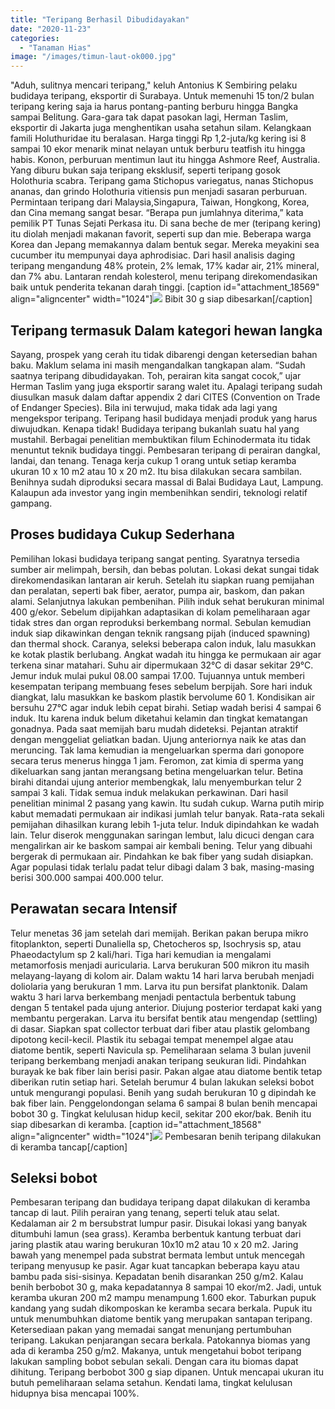 ```yaml
---
title: "Teripang Berhasil Dibudidayakan"
date: "2020-11-23"
categories: 
  - "Tanaman Hias"
image: "/images/timun-laut-ok000.jpg"
---
```


"Aduh, sulitnya mencari teripang," keluh Antonius K Sembiring pelaku budidaya teripang, eksportir di Surabaya. Untuk memenuhi 15 ton/2 bulan teripang kering saja ia harus pontang-panting berburu hingga Bangka sampai Belitung. Gara-gara tak dapat pasokan lagi, Herman Taslim, eksportir di Jakarta juga menghentikan usaha setahun silam. Kelangkaan famili Holuthuridae itu beralasan. Harga tinggi Rp 1,2-juta/kg kering isi 8 sampai 10 ekor menarik minat nelayan untuk berburu teatfish itu hingga habis. Konon, perburuan mentimun laut itu hingga Ashmore Reef, Australia. Yang diburu bukan saja teripang eksklusif, seperti teripang gosok Holothuria scabra. Teripang gama Stichopus variegatus, nanas Stichopus ananas, dan grindo Holothuria vitiensis pun menjadi sasaran perburuan. Permintaan teripang dari Malaysia,Singapura, Taiwan, Hongkong, Korea, dan Cina memang sangat besar. “Berapa pun jumlahnya diterima,” kata pemilik PT Tunas Sejati Perkasa itu. Di sana beche de mer (teripang kering) itu diolah menjadi makanan favorit, seperti sup dan mie. Beberapa warga Korea dan Jepang memakannya dalam bentuk segar. Mereka meyakini sea cucumber itu mempunyai daya aphrodisiac. Dari hasil analisis daging teripang mengandung 48% protein, 2% lemak, 17% kadar air, 21% mineral, dan 7% abu. Lantaran rendah kolesterol, menu teripang direkomendasikan baik untuk penderita tekanan darah tinggi. \[caption id="attachment\_18569" align="aligncenter" width="1024"\]![](/images/indukan-teripang-1024x576.jpg) Bibit 30 g siap dibesarkan\[/caption\]

## Teripang termasuk Dalam kategori hewan langka

Sayang, prospek yang cerah itu tidak dibarengi dengan ketersedian bahan baku. Maklum selama ini masih mengandalkan tangkapan alam. “Sudah saatnya teripang dibudidayakan. Toh, perairan kita sangat cocok,” ujar Herman Taslim yang juga eksportir sarang walet itu. Apalagi teripang sudah diusulkan masuk dalam daftar appendix 2 dari CITES (Convention on Trade of Endanger Species). Bila ini terwujud, maka tidak ada lagi yang mengekspor teripang. Teripang hasil budidaya menjadi produk yang harus diwujudkan. Kenapa tidak! Budidaya teripang bukanlah suatu hal yang mustahil. Berbagai penelitian membuktikan filum Echinodermata itu tidak menuntut teknik budidaya tinggi. Pembesaran teripang di perairan dangkal, landai, dan tenang. Tenaga kerja cukup 1 orang untuk setiap keramba ukuran 10 x 10 m2 atau 10 x 20 m2. Itu bisa dilakukan secara sambilan. Benihnya sudah diproduksi secara massal di Balai Budidaya Laut, Lampung. Kalaupun ada investor yang ingin membenihkan sendiri, teknologi relatif gampang.

## Proses budidaya Cukup Sederhana

Pemilihan lokasi budidaya teripang sangat penting. Syaratnya tersedia sumber air melimpah, bersih, dan bebas polutan. Lokasi dekat sungai tidak direkomendasikan lantaran air keruh. Setelah itu siapkan ruang pemijahan dan peralatan, seperti bak fiber, aerator, pumpa air, baskom, dan pakan alami. Selanjutnya lakukan pembenihan. Pilih induk sehat berukuran minimal 400 g/ekor. Sebelum dipijahkan adaptasikan di kolam pemeliharaan agar tidak stres dan organ reproduksi berkembang normal. Sebulan kemudian induk siap dikawinkan dengan teknik rangsang pijah (induced spawning) dan thermal shock. Caranya, seleksi beberapa calon induk, lalu masukkan ke kotak plastik berlubang. Angkat wadah itu hingga ke permukaan air agar terkena sinar matahari. Suhu air dipermukaan 32°C di dasar sekitar 29°C. Jemur induk mulai pukul 08.00 sampai 17.00. Tujuannya untuk memberi kesempatan teripang membuang feses sebelum berpijah. Sore hari induk diangkat, lalu masukkan ke baskom plastik bervolume 60 1. Kondisikan air bersuhu 27°C agar induk lebih cepat birahi. Setiap wadah berisi 4 sampai 6 induk. Itu karena induk belum diketahui kelamin dan tingkat kematangan gonadnya. Pada saat memijah baru mudah dideteksi. Pejantan atraktif dengan menggeliat geliatkan badan. Ujung anteriornya naik ke atas dan meruncing. Tak lama kemudian ia mengeluarkan sperma dari gonopore secara terus menerus hingga 1 jam. Feromon, zat kimia di sperma yang dikeluarkan sang jantan merangsang betina mengeluarkan telur. Betina birahi ditandai ujung anterior membengkak, lalu menyemburkan telur 2 sampai 3 kali. Tidak semua induk melakukan perkawinan. Dari hasil penelitian minimal 2 pasang yang kawin. Itu sudah cukup. Warna putih mirip kabut memadati permukaan air indikasi jumlah telur banyak. Rata-rata sekali pemijahan dihasilkan kurang lebih 1-juta telur. Induk dipindahkan ke wadah lain. Telur diserok menggunakan saringan lembut, lalu dicuci dengan cara mengalirkan air ke baskom sampai air kembali bening. Telur yang dibuahi bergerak di permukaan air. Pindahkan ke bak fiber yang sudah disiapkan. Agar populasi tidak terlalu padat telur dibagi dalam 3 bak, masing-masing berisi 300.000 sampai 400.000 telur.

## Perawatan secara Intensif

Telur menetas 36 jam setelah dari memijah. Berikan pakan berupa mikro fitoplankton, seperti Dunaliella sp, Chetocheros sp, Isochrysis sp, atau Phaeodactylum sp 2 kali/hari. Tiga hari kemudian ia mengalami metamorfosis menjadi auricularia. Larva berukuran 500 mikron itu masih melayang-layang di kolom air. Dalam waktu 14 hari larva berubah menjadi doliolaria yang berukuran 1 mm. Larva itu pun bersifat planktonik. Dalam waktu 3 hari larva berkembang menjadi pentactula berbentuk tabung dengan 5 tentakel pada ujung anterior. Diujung posterior terdapat kaki yang membantu pergerakan. Larva itu bersifat bentik atau mengendap (settling) di dasar. Siapkan spat collector terbuat dari fiber atau plastik gelombang dipotong kecil-kecil. Plastik itu sebagai tempat menempel algae atau diatome bentik, seperti Navicula sp. Pemeliharaan selama 3 bulan juvenil teripang berkembang menjadi anakan teripang seukuran lidi. Pindahkan burayak ke bak fiber lain berisi pasir. Pakan algae atau diatome bentik tetap diberikan rutin setiap hari. Setelah berumur 4 bulan lakukan seleksi bobot untuk mengurangi populasi. Benih yang sudah berukuran 10 g dipindah ke bak fiber lain. Penggelondongan selama 6 sampai 8 bulan benih mencapai bobot 30 g. Tingkat kelulusan hidup kecil, sekitar 200 ekor/bak. Benih itu siap dibesarkan di keramba. \[caption id="attachment\_18568" align="aligncenter" width="1024"\]![](/images/benih-teripang-1024x576.jpg) Pembesaran benih teripang dilakukan di keramba tancap\[/caption\]

## Seleksi bobot

Pembesaran teripang dan budidaya teripang dapat dilakukan di keramba tancap di laut. Pilih perairan yang tenang, seperti teluk atau selat. Kedalaman air 2 m bersubstrat lumpur pasir. Disukai lokasi yang banyak ditumbuhi lamun (sea grass). Keramba berbentuk kantung terbuat dari jaring plastik atau waring berukuran 10x10 m2 atau 10 x 20 m2. Jaring bawah yang menempel pada substrat bermata lembut untuk mencegah teripang menyusup ke pasir. Agar kuat tancapkan beberapa kayu atau bambu pada sisi-sisinya. Kepadatan benih disarankan 250 g/m2. Kalau benih berbobot 30 g, maka kepadatannya 8 sampai 10 ekor/m2. Jadi, untuk keramba ukuran 200 m2 mampu menampung 1.600 ekor. Taburkan pupuk kandang yang sudah dikomposkan ke keramba secara berkala. Pupuk itu untuk menumbuhkan diatome bentik yang merupakan santapan teripang. Ketersediaan pakan yang memadai sangat menunjang pertumbuhan teripang. Lakukan penjarangan secara berkala. Patokannya biomas yang ada di keramba 250 g/m2. Makanya, untuk mengetahui bobot teripang lakukan sampling bobot sebulan sekali. Dengan cara itu biomas dapat dihitung. Teripang berbobot 300 g siap dipanen. Untuk mencapai ukuran itu butuh pemeliharaan selama setahun. Kendati lama, tingkat kelulusan hidupnya bisa mencapai 100%.
